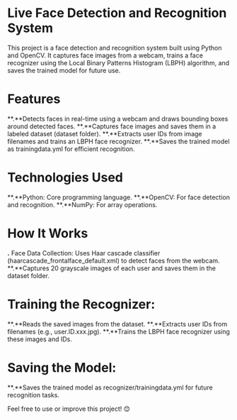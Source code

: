 # Live Face Detection and Recognition System
This project is a face detection and recognition system built using Python and OpenCV. It captures face images from a webcam, trains a face recognizer using the Local Binary Patterns Histogram (LBPH) algorithm, and saves the trained model for future use.

# Features
**.**Detects faces in real-time using a webcam and draws bounding boxes around detected faces.
**.**Captures face images and saves them in a labeled dataset (dataset folder).
**.**Extracts user IDs from image filenames and trains an LBPH face recognizer.
**.**Saves the trained model as trainingdata.yml for efficient recognition.

# Technologies Used
**.**Python: Core programming language.
**.**OpenCV: For face detection and recognition.
**.**NumPy: For array operations.

# How It Works
**.** Face Data Collection: Uses Haar cascade classifier (haarcascade_frontalface_default.xml) to detect faces from the webcam.
**.**Captures 20 grayscale images of each user and saves them in the dataset folder.

# Training the Recognizer:
**.**Reads the saved images from the dataset.
**.**Extracts user IDs from filenames (e.g., user.ID.xxx.jpg).
**.**Trains the LBPH face recognizer using these images and IDs.

# Saving the Model:
**.**Saves the trained model as recognizer/trainingdata.yml for future recognition tasks.


Feel free to use or improve this project! 😊
